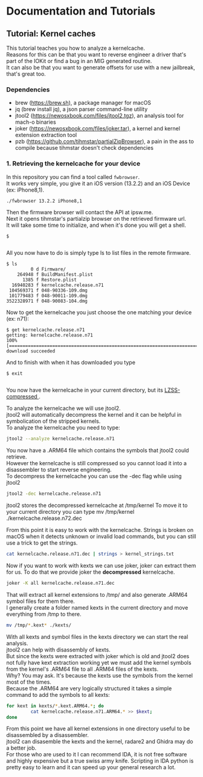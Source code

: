 # Documentation and Tutorials

## Tutorial: Kernel caches
This tutorial teaches you how to analyze a kernelcache.  
Reasons for this can be that you want to reverse engineer a driver that's part of the IOKit or find a bug in an MIG generated routine.  
It can also be that you want to generate offsets for use with a new jailbreak, that's great too.  

### Dependencies
- brew (https://brew.sh), a package manager for macOS
- jq (brew install jq), a json parser command-line utility
- jtool2 (https://newosxbook.com/files/jtool2.tgz), an analysis tool for mach-o binaries
- joker (https://newosxbook.com/files/joker.tar), a kernel and kernel extension extraction tool
- pzb (https://github.com/tihmstar/partialZipBrowser), a pain in the ass to compile because tihmstar doesn't check dependencies

### 1. Retrieving the kernelcache for your device
In this repository you can find a tool called ```fwbrowser```.  
It works very simple, you give it an iOS version (13.2.2) and an iOS Device (ex: iPhone8,1).  
```bash
./fwbrowser 13.2.2 iPhone8,1
```
Then the firmware browser will contact the API at ipsw.me.  
Next it opens tihmstar's partialzip browser on the retrieved firmware url.  
It will take some time to initialize, and when it's done you will get a shell.  

```
$ 


```

All you now have to do is simply type ls to list files in the remote firmware.  
```
$ ls
         0 d Firmware/
    264948 f BuildManifest.plist
      1385 f Restore.plist
  16940283 f kernelcache.release.n71
 104569371 f 048-90336-109.dmg
 101779483 f 048-90011-109.dmg
3522328971 f 048-90083-104.dmg
```

Now to get the kernelcache you just choose the one matching your device (ex: n71):  
```
$ get kernelcache.release.n71
getting: kernelcache.release.n71
100% [===================================================================================================>]
download succeeded
```

And to finish with when it has downloaded you type
```
$ exit


```

You now have the kernelcache in your current directory, but its [LZSS-compressed ](https://opensource.apple.com/source/boot/boot-132/i386/boot2/lzss.c).

To analyze the kernelcache we will use jtool2.  
jtool2 will automatically decompress the kernel and it can be helpful in symbolication of the stripped kernels.  
To analyze the kernelcache you need to type:
```bash
jtool2 --analyze kernelcache.release.n71
```
You now have a .ARM64 file which contains the symbols that jtool2 could retrieve.  
However the kernelcache is still compressed so you cannot load it into a disassembler to start reverse engineering.  
To decompress the kernelcache you can use the -dec flag while using jtool2
```bash
jtool2 -dec kernelcache.release.n71
```

jtool2 stores the decompressed kernelcache at /tmp/kernel
To move it to your current directory you can type mv /tmp/kernel ./kernelcache.release.n72.dec

From this point it is easy to work with the kernelcache.
Strings is broken on macOS when it detects unknown or invalid load commands, but you can still use a trick to get the strings.  
```bash
cat kernelcache.release.n71.dec | strings > kernel_strings.txt
```

Now if you want to work with kexts we can use joker, joker can extract them for us.
To do that we provide joker the **decompressed** kernelcache.  
```bash
joker -K all kernelcache.release.n71.dec
```
That will extract all kernel extensions to /tmp/ and also generate .ARM64 symbol files for them there.  
I generally create a folder named kexts in the current directory and move everything from /tmp to there.  
```bash
mv /tmp/*.kext* ./kexts/
```

With all kexts and symbol files in the kexts directory we can start the real analysis.  
jtool2 can help with disassembly of kexts.  
But since the kexts were extracted with joker which is old and jtool2 does not fully have kext extraction working yet we must add the kernel symbols from the kernel's .ARM64 file to all .ARM64 files of the kexts.  
Why? You may ask. It's because the kexts use the symbols from the kernel most of the times.  
Because the .ARM64 are very logically structured it takes a simple command to add the symbols to all kexts:
```bash
for kext in kexts/*.kext.ARM64.*; do 
         cat kernelcache.release.n71.ARM64.* >> $kext;
done
```

From this point we have all kernel extensions in one directory useful to be disassembled by a disassembler.  
jtool2 can disasemble the kexts and the kernel, radare2 and Ghidra may do a better job.  
For those who are used to it I can recommend IDA, it is not free software and highly expensive but a true swiss army knife.  Scripting in IDA python is pretty easy to learn and it can speed up your general research a lot.  
